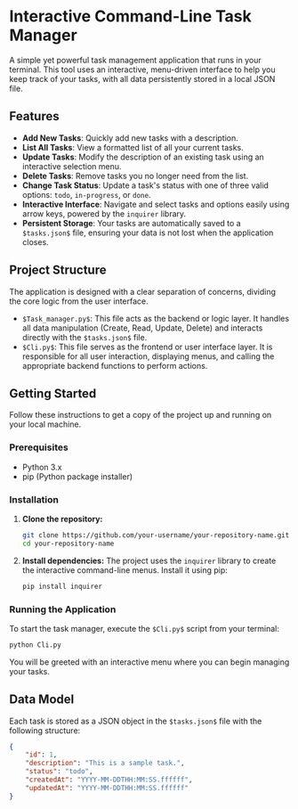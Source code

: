 # Interactive Command-Line Task Manager

A simple yet powerful task management application that runs in your terminal. This tool uses an interactive, menu-driven interface to help you keep track of your tasks, with all data persistently stored in a local JSON file.

## Features

  * **Add New Tasks**: Quickly add new tasks with a description.
  * **List All Tasks**: View a formatted list of all your current tasks.
  * **Update Tasks**: Modify the description of an existing task using an interactive selection menu.
  * **Delete Tasks**: Remove tasks you no longer need from the list.
  * **Change Task Status**: Update a task's status with one of three valid options: `todo`, `in-progress`, or `done`.
  * **Interactive Interface**: Navigate and select tasks and options easily using arrow keys, powered by the `inquirer` library.
  * **Persistent Storage**: Your tasks are automatically saved to a `$tasks.json$` file, ensuring your data is not lost when the application closes.

## Project Structure

The application is designed with a clear separation of concerns, dividing the core logic from the user interface.

  * `$Task_manager.py$`: This file acts as the backend or logic layer. It handles all data manipulation (Create, Read, Update, Delete) and interacts directly with the `$tasks.json$` file.
  * `$Cli.py$`: This file serves as the frontend or user interface layer. It is responsible for all user interaction, displaying menus, and calling the appropriate backend functions to perform actions.

## Getting Started

Follow these instructions to get a copy of the project up and running on your local machine.

### Prerequisites

  * Python 3.x
  * pip (Python package installer)

### Installation

1.  **Clone the repository:**

    ```sh
    git clone https://github.com/your-username/your-repository-name.git
    cd your-repository-name
    ```

2.  **Install dependencies:**
    The project uses the `inquirer` library to create the interactive command-line menus. Install it using pip:

    ```sh
    pip install inquirer
    ```

### Running the Application

To start the task manager, execute the `$Cli.py$` script from your terminal:

```sh
python Cli.py
```

You will be greeted with an interactive menu where you can begin managing your tasks.

## Data Model

Each task is stored as a JSON object in the `$tasks.json$` file with the following structure:

```json
{
    "id": 1,
    "description": "This is a sample task.",
    "status": "todo",
    "createdAt": "YYYY-MM-DDTHH:MM:SS.ffffff",
    "updatedAt": "YYYY-MM-DDTHH:MM:SS.ffffff"
}
```
